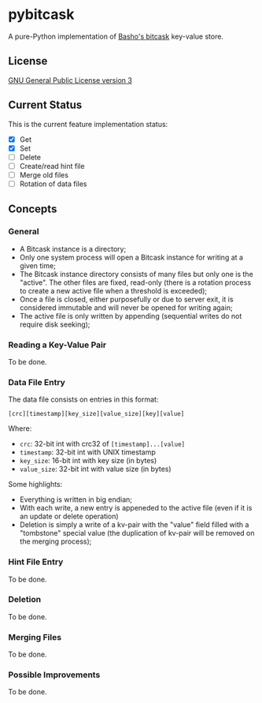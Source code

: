 # pybitcask

A pure-Python implementation of
[Basho's bitcask](https://github.com/basho/basho_docs/blob/master/source/data/bitcask-intro.pdf?raw=true)
key-value store.

## License

[GNU General Public License version
3](http://www.gnu.org/licenses/gpl-3.0.html)

## Current Status

This is the current feature implementation status:

- [x] Get
- [x] Set
- [ ] Delete
- [ ] Create/read hint file
- [ ] Merge old files
- [ ] Rotation of data files

## Concepts

### General

- A Bitcask instance is a directory;
- Only one system process will open a Bitcask instance for writing at a given
  time;
- The Bitcask instance directory consists of many files but only one is the
  "active". The other files are fixed, read-only (there is a rotation process
  to create a new active file when a threshold is exceeded);
- Once a file is closed, either purposefully or due to server exit, it is
  considered immutable and will never be opened for writing again;
- The active file is only written by appending (sequential writes do not
  require disk seeking);

### Reading a Key-Value Pair

To be done.

### Data File Entry

The data file consists on entries in this format:

    [crc][timestamp][key_size][value_size][key][value]

Where:

- `crc`: 32-bit int with crc32 of `[timestamp]...[value]`
- `timestamp`: 32-bit int with UNIX timestamp
- `key_size`: 16-bit int with key size (in bytes)
- `value_size`: 32-bit int with value size (in bytes)

Some highlights:

- Everything is written in big endian;
- With each write, a new entry is appeneded to the active file (even if it is
  an update or delete operation)
- Deletion is simply a write of a kv-pair with the "value" field filled with a
  "tombstone" special value (the duplication of kv-pair will be removed on the
  merging process);


### Hint File Entry

To be done.

### Deletion

To be done.

### Merging Files

To be done.

### Possible Improvements

To be done.
